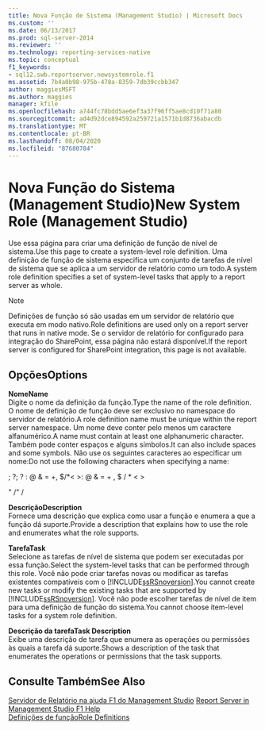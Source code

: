 ```yaml
---
title: Nova Função de Sistema (Management Studio) | Microsoft Docs
ms.custom: ''
ms.date: 06/13/2017
ms.prod: sql-server-2014
ms.reviewer: ''
ms.technology: reporting-services-native
ms.topic: conceptual
f1_keywords:
- sql12.swb.reportserver.newsystemrole.f1
ms.assetid: 7b4a0b98-975b-478a-8359-7db39ccbb347
author: maggiesMSFT
ms.author: maggies
manager: kfile
ms.openlocfilehash: a744fc78bdd5ae6ef3a37f96ff5ae8cd10f71a80
ms.sourcegitcommit: ad4d92dce894592a259721a1571b1d8736abacdb
ms.translationtype: MT
ms.contentlocale: pt-BR
ms.lasthandoff: 08/04/2020
ms.locfileid: "87680784"
---
```

# <a name="new-system-role-management-studio"></a><span data-ttu-id="9df52-102">Nova Função do Sistema (Management Studio)</span><span class="sxs-lookup"><span data-stu-id="9df52-102">New System Role (Management Studio)</span></span>
  <span data-ttu-id="9df52-103">Use essa página para criar uma definição de função de nível de sistema.</span><span class="sxs-lookup"><span data-stu-id="9df52-103">Use this page to create a system-level role definition.</span></span> <span data-ttu-id="9df52-104">Uma definição de função de sistema especifica um conjunto de tarefas de nível de sistema que se aplica a um servidor de relatório como um todo.</span><span class="sxs-lookup"><span data-stu-id="9df52-104">A system role definition specifies a set of system-level tasks that apply to a report server as whole.</span></span>  
  
> [!NOTE]  
>  <span data-ttu-id="9df52-105">Definições de função só são usadas em um servidor de relatório que executa em modo nativo.</span><span class="sxs-lookup"><span data-stu-id="9df52-105">Role definitions are used only on a report server that runs in native mode.</span></span> <span data-ttu-id="9df52-106">Se o servidor de relatório for configurado para integração do SharePoint, essa página não estará disponível.</span><span class="sxs-lookup"><span data-stu-id="9df52-106">If the report server is configured for SharePoint integration, this page is not available.</span></span>  
  
## <a name="options"></a><span data-ttu-id="9df52-107">Opções</span><span class="sxs-lookup"><span data-stu-id="9df52-107">Options</span></span>  
 <span data-ttu-id="9df52-108">**Nome**</span><span class="sxs-lookup"><span data-stu-id="9df52-108">**Name**</span></span>  
 <span data-ttu-id="9df52-109">Digite o nome da definição da função.</span><span class="sxs-lookup"><span data-stu-id="9df52-109">Type the name of the role definition.</span></span> <span data-ttu-id="9df52-110">O nome de definição de função deve ser exclusivo no namespace do servidor de relatório.</span><span class="sxs-lookup"><span data-stu-id="9df52-110">A role definition name must be unique within the report server namespace.</span></span> <span data-ttu-id="9df52-111">Um nome deve conter pelo menos um caractere alfanumérico.</span><span class="sxs-lookup"><span data-stu-id="9df52-111">A name must contain at least one alphanumeric character.</span></span> <span data-ttu-id="9df52-112">Também pode conter espaços e alguns símbolos.</span><span class="sxs-lookup"><span data-stu-id="9df52-112">It can also include spaces and some symbols.</span></span> <span data-ttu-id="9df52-113">Não use os seguintes caracteres ao especificar um nome:</span><span class="sxs-lookup"><span data-stu-id="9df52-113">Do not use the following characters when specifying a name:</span></span>  
  
 <span data-ttu-id="9df52-114">; ?</span><span class="sxs-lookup"><span data-stu-id="9df52-114">; ?</span></span> <span data-ttu-id="9df52-115">: \@ & = +, $/\*\< ></span><span class="sxs-lookup"><span data-stu-id="9df52-115">: \@ & = + , $ / \* \< ></span></span>  
  
 <span data-ttu-id="9df52-116">" /</span><span class="sxs-lookup"><span data-stu-id="9df52-116">" /</span></span>  
  
 <span data-ttu-id="9df52-117">**Descrição**</span><span class="sxs-lookup"><span data-stu-id="9df52-117">**Description**</span></span>  
 <span data-ttu-id="9df52-118">Fornece uma descrição que explica como usar a função e enumera a que a função dá suporte.</span><span class="sxs-lookup"><span data-stu-id="9df52-118">Provide a description that explains how to use the role and enumerates what the role supports.</span></span>  
  
 <span data-ttu-id="9df52-119">**Tarefa**</span><span class="sxs-lookup"><span data-stu-id="9df52-119">**Task**</span></span>  
 <span data-ttu-id="9df52-120">Selecione as tarefas de nível de sistema que podem ser executadas por essa função.</span><span class="sxs-lookup"><span data-stu-id="9df52-120">Select the system-level tasks that can be performed through this role.</span></span> <span data-ttu-id="9df52-121">Você não pode criar tarefas novas ou modificar as tarefas existentes compatíveis com o [!INCLUDE[ssRSnoversion](../../includes/ssrsnoversion-md.md)].</span><span class="sxs-lookup"><span data-stu-id="9df52-121">You cannot create new tasks or modify the existing tasks that are supported by [!INCLUDE[ssRSnoversion](../../includes/ssrsnoversion-md.md)].</span></span> <span data-ttu-id="9df52-122">Você não pode escolher tarefas de nível de item para uma definição de função do sistema.</span><span class="sxs-lookup"><span data-stu-id="9df52-122">You cannot choose item-level tasks for a system role definition.</span></span>  
  
 <span data-ttu-id="9df52-123">**Descrição da tarefa**</span><span class="sxs-lookup"><span data-stu-id="9df52-123">**Task Description**</span></span>  
 <span data-ttu-id="9df52-124">Exibe uma descrição de tarefa que enumera as operações ou permissões às quais a tarefa dá suporte.</span><span class="sxs-lookup"><span data-stu-id="9df52-124">Shows a description of the task that enumerates the operations or permissions that the task supports.</span></span>  
  
## <a name="see-also"></a><span data-ttu-id="9df52-125">Consulte Também</span><span class="sxs-lookup"><span data-stu-id="9df52-125">See Also</span></span>  
 <span data-ttu-id="9df52-126">[Servidor de Relatório na ajuda F1 do Management Studio](report-server-in-management-studio-f1-help.md) </span><span class="sxs-lookup"><span data-stu-id="9df52-126">[Report Server in Management Studio F1 Help](report-server-in-management-studio-f1-help.md) </span></span>  
 [<span data-ttu-id="9df52-127">Definições de função</span><span class="sxs-lookup"><span data-stu-id="9df52-127">Role Definitions</span></span>](../security/role-definitions.md)  
  
  
